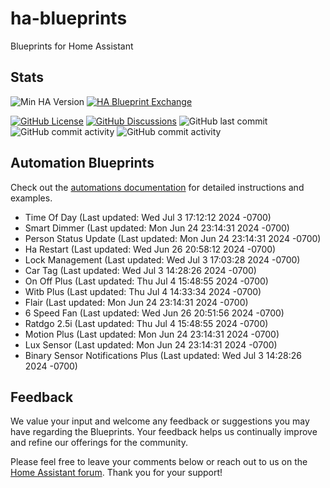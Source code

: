 # ha-blueprints

Blueprints for Home Assistant

## Stats

![Min HA Version](https://img.shields.io/badge/Min%20HA%20Version-2024.6.0-blue?style=flat&logo=home-assistant&color=blue)
[![HA Blueprint Exchange](https://img.shields.io/badge/HA%20Blueprint%20Exchange-Topics-blue?style=flat&logo=home-assistant&color=blue)](https://community.home-assistant.io/c/blueprints-exchange/53)

[![GitHub License](https://img.shields.io/github/license/asucrews/ha-blueprints?style=flat&logo=github&color=blue)](LICENSE.md)
[![GitHub Discussions](https://img.shields.io/github/discussions/asucrews/ha-blueprints?style=flat&logo=github&color=blue)](https://github.com/asucrews/ha-blueprints/discussions)
![GitHub last commit](https://img.shields.io/github/last-commit/asucrews/ha-blueprints?style=flat&logo=github&color=blue)
![GitHub commit activity](https://img.shields.io/github/commit-activity/m/asucrews/ha-blueprints?style=flat&logo=github&color=blue)
![GitHub commit activity](https://img.shields.io/github/commit-activity/y/asucrews/ha-blueprints?style=flat&logo=github&color=blue)

## Automation Blueprints

Check out the [automations documentation](https://github.com/asucrews/ha-blueprints/blob/main/automations/README.md) for detailed instructions and examples.

- Time Of Day (Last updated: Wed Jul 3 17:12:12 2024 -0700)
- Smart Dimmer (Last updated: Mon Jun 24 23:14:31 2024 -0700)
- Person Status Update (Last updated: Mon Jun 24 23:14:31 2024 -0700)
- Ha Restart (Last updated: Wed Jun 26 20:58:12 2024 -0700)
- Lock Management (Last updated: Wed Jul 3 17:03:28 2024 -0700)
- Car Tag (Last updated: Wed Jul 3 14:28:26 2024 -0700)
- On Off Plus (Last updated: Thu Jul 4 15:48:55 2024 -0700)
- Witb Plus (Last updated: Thu Jul 4 14:33:34 2024 -0700)
- Flair (Last updated: Mon Jun 24 23:14:31 2024 -0700)
- 6 Speed Fan (Last updated: Wed Jun 26 20:51:56 2024 -0700)
- Ratdgo 2.5i (Last updated: Thu Jul 4 15:48:55 2024 -0700)
- Motion Plus (Last updated: Mon Jun 24 23:14:31 2024 -0700)
- Lux Sensor (Last updated: Mon Jun 24 23:14:31 2024 -0700)
- Binary Sensor Notifications Plus (Last updated: Wed Jul 3 14:28:26 2024 -0700)

## Feedback

We value your input and welcome any feedback or suggestions you may have regarding the Blueprints. Your feedback helps us continually improve and refine our offerings for the community.

Please feel free to leave your comments below or reach out to us on the [Home Assistant forum](https://community.home-assistant.io/). Thank you for your support!
